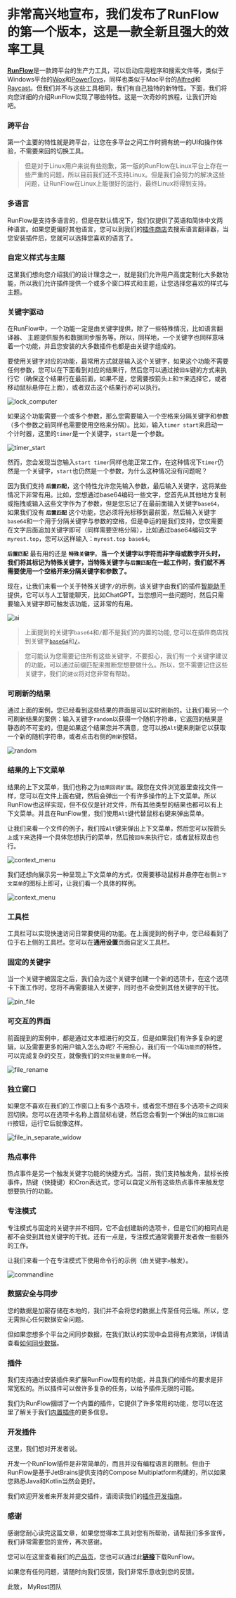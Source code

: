 # 非常高兴地宣布，我们发布了RunFlow的第一个版本，这是一款全新且强大的效率工具

[**RunFlow**](https://myrest.top/zh-cn/myflow)是一款跨平台的生产力工具，可以启动应用程序和搜索文件等，类似于Windows平台的[Wox](https://github.com/Wox-launcher/Wox)和[PowerToys](https://github.com/microsoft/PowerToys)，同样也类似于Mac平台的[Alfred](https://www.alfredapp.com)和[Raycast](https://www.raycast.com)。但我们并不与这些工具相同，我们有自己独特的新特性。下面，我们将向您详细的介绍RunFlow实现了哪些特性。这是一次奇妙的旅程，让我们开始吧。

### 跨平台

第一个主要的特性就是跨平台，让您在多平台之间工作时拥有统一的UI和操作体验，不需要来回的切换工具。

> 但是对于Linux用户来说有些抱歉，第一版的RunFlow在Linux平台上存在一些严重的问题，所以目前我们还不支持Linux。但是我们会努力的解决这些问题，让RunFlow在Linux上能很好的运行，最终Linux将得到支持。

### 多语言

RunFlow是支持多语言的，但是在默认情况下，我们仅提供了英语和简体中文两种语言。如果您更偏好其他语言，您可以到我们的[插件商店](https://myrest.top/zh-cn/store/plugin?query=language)去搜索语言翻译器，当您安装插件后，您就可以选择您喜欢的语言了。

### 自定义样式与主题

这里我们想向您介绍我们的设计理念之一，就是我们允许用户高度定制化大多数功能，所以我们允许插件提供一个或多个窗口样式和主题，让您选择您喜欢的样式与主题。

### 关键字驱动

在RunFlow中，一个功能一定是由关键字提供，除了一些特殊情况，比如语言翻译器、 主题提供服务和数据同步服务等。所以，同样地，一个关键字也同样意味着一个功能，并且您安装的大多数插件也都是由关键字组成的。

要使用关键字对应的功能，最常用方式就是输入这个关键字，如果这个功能不需要任何参数，您可以在下面看到对应的结果行，然后您可以通过按`回车`键的方式来执行它（确保这个结果行在最前面，如果不是，您需要按箭头`上`和`下`来选择它，或者移动鼠标悬停在上面），或者双击这个结果行亦可以执行。

![lock_computer](/local/myblog/images/lock_computer.png)

如果这个功能需要一个或多个参数，那么您需要输入一个空格来分隔关键字和参数（多个参数之前同样也需要使用空格来分隔）。比如，输入`timer start`来启动一个计时器，这里的`timer`是一个关键字，`start`是一个参数。

![timer_start](/local/myblog/images/timer_start.gif)

然而，您会发现当您输入`start timer`同样也能正常工作，在这种情况下`timer`仍然是一个关键字，`start`也仍然是一个参数，为什么这种情况没有问题呢？

因为我们支持 **`后置匹配`**，这个特性允许您先输入参数，最后输入关键字，这将某些情况下非常有用。比如，您想通过base64编码一些文字，您首先从其他地方复制或拖拽或输入这些文字作为了参数，但是您忘记了在最前面输入关键字`base64`，如果我们没有 **`后置匹配`** 这个功能，您必须将光标移到最前面，然后输入关键字`base64`和一个用于分隔关键字与参数的空格，但是幸运的是我们支持，您仅需要在文字后面追加关键字即可（同样需要空格分隔），比如通过base64编码文字`myrest.top`，您可以这样输入：`myrest.top base64`。

**`后置匹配`** 最有用的还是 **`特殊关键字`**。**当一个关键字以字符而非字母或数字开头时，我们将其标记为特殊关键字，当特殊关键字与`后置匹配`在一起工作时，我们就不再需要使用一个空格开来分隔关键字和参数了。**

现在，让我们来看一个关于特殊关键字`/`的示例，该关键字由我们的插件[智能助手](https://myrest.top/zh-cn/store/plugin?id=top.myrest.myflow.ai)提供，它可以与人工智能聊天，比如ChatGPT。当您想问一些问题时，然后只需要输入关键字即可触发该功能，这非常的有用。

![ai](/local/myblog/images/ai.gif)

> 上面提到的关键字`base64`和`/`都不是我们的内置的功能, 您可以在插件商店找到关键字[`base64`](https://myrest.top/zh-cn/store/plugin?query=base64)和[`/`](https://myrest.top/zh-cn/store/plugin?query=/)。

> 您可能认为您需要记住所有这些关键字，不要担心，我们有一个关键字建议的功能，可以通过前缀匹配来推断您想要做什么。所以，您不需要记住这些关键字，我们的`建议`将对您非常有帮助。

### 可刷新的结果

通过上面的案例，您已经看到这些结果的界面是可以实时刷新的。让我们看另一个可刷新结果的案例：输入关键字`random`以获得一个随机字符串，它返回的结果是静态的不可变的，但是如果这个结果您并不满意，您可以按`Alt`键来刷新它以获取一个新的随机字符串，或者点击右侧的`刷新`按钮。

![random](/local/myblog/images/random.gif)

### 结果的上下文菜单

结果的上下文菜单，我们也称之为`结果回调扩展`。跟您在文件浏览器里查找文件一样，您可以在文件上面右键，然后会弹出一个有许多操作的上下文菜单。所以RunFlow也这样实现，但不仅仅是针对文件，所有其他类型的结果也都可以有上下文菜单。并且在RunFlow里，我们使用`Alt`键代替鼠标右键来弹出菜单。

让我们来看一个文件的例子，我们按`Alt`键来弹出上下文菜单，然后您可以按箭头`上`或`下`来选择一个具体您想执行的菜单，然后按`回车`来执行它，或者鼠标双击也行。

![context_menu](/local/myblog/images/file_alt_context_menu.png)

我们还想向展示另一种呈现上下文菜单的方式，仅需要移动鼠标并悬停在右侧`上下文菜单`的图标上即可，让我们看一个具体的样例。

![context_menu](/local/myblog/images/file_hover_context_menu.gif)

### 工具栏

工具栏可以实现快速访问日常要使用的功能。在上面提到的例子中，您已经看到了位于右上侧的工具栏。您可以在**通用设置**页面自定义工具栏。

### 固定的关键字

当一个关键字被固定之后，我们会为这个关键字创建一个新的选项卡，在这个选项卡下面工作时，您将不再需要输入关键字，同时也不会受到其他关键字的干扰。

![pin_file](/local/myblog/images/pin_file.png)

### 可交互的界面

前面提到的案例中，都是通过文本框进行的交互，但是如果我们有许多复杂的逻辑，以及需要更多的用户输入怎么办呢? 不用担心，我们有一个叫`功能页`的特性，可以完成复杂的交互，就像我们的`文件批量重命名`一样。

![file_rename](/local/myblog/images/file_rename.png)

### 独立窗口

如果您不喜欢在我们的工作窗口上有多个选项卡，或者您不想在多个选项卡之间来回切换。您可以在选项卡名称上面鼠标右键，然后您会看到一个弹出的`独立窗口运行`按钮，运行它后就像这样。

![file_in_separate_widow](/local/myblog/images/file_in_separate_window.png)

### 热点事件

热点事件是另一个触发关键字功能的快捷方式。当前，我们支持触发角，鼠标长按事件，热键（快捷键）和Cron表达式，您可以自定义所有这些热点事件来触发您想要执行的功能。

### 专注模式

专注模式与固定的关键字并不相同，它不会创建新的选项卡，但是它们的相同点是都不会受到其他关键字的干扰。还有一点是，专注模式通常需要开发者做一些额外的工作。

让我们来看一个在专注模式下使用命令行的示例（由关键字`>`触发）。

![commandline](/local/myblog/images/commandline.gif)

### 数据安全与同步

您的数据是加密存储在本地的，我们并不会将您的数据上传至任何云端。所以，您无需担心任何数据安全问题。

但如果您想多个平台之间同步数据，在我们默认的实现中会显得有点繁琐，详情请查看[如何同步数据](https://myrest.top/zh-cn/guide/myflow/user#/?id=sync-data)。

### 插件

我们支持通过安装插件来扩展RunFlow现有的功能，并且我们的插件的要求是非常宽松的。所以插件可以做许多复杂的任务，以给予插件无限的可能。

我们为RunFlow捆绑了一个内置的插件，它提供了许多常用的功能，您可以在这里了解关于我们[内置插件](https://myrest.top/zh-cn/store/plugin?id=top.myrest.myflow.builtin)的更多信息。

### 开发插件

这里，我们想对开发者说。

开发一个RunFlow插件是非常简单的，而且并没有编程语言的限制。但由于RunFlow是基于JetBrains提供支持的Compose Multiplatform构建的，所以如果您熟悉Java和Kotlin当然会更好。

我们欢迎开发者来开发并提交插件，请阅读我们的[插件开发指南](https://myrest.top/zh-cn/guide/myflow/plugin)。

### 感谢

感谢您耐心读完这篇文章，如果您觉得本工具对您有所帮助，请帮我们多多宣传，我们非常需要您的宣传，再次感谢。

您可以在这里查看我们的[产品页](https://myrest.top/zh-cn/myflow)，您也可以通过此[**链接**](https://myrest.top/zh-cn/myflow/download)下载RunFlow。

如果您有任何问题，请随时向我们反馈，我们非常乐意收到您的反馈。

此致，
MyRest团队

